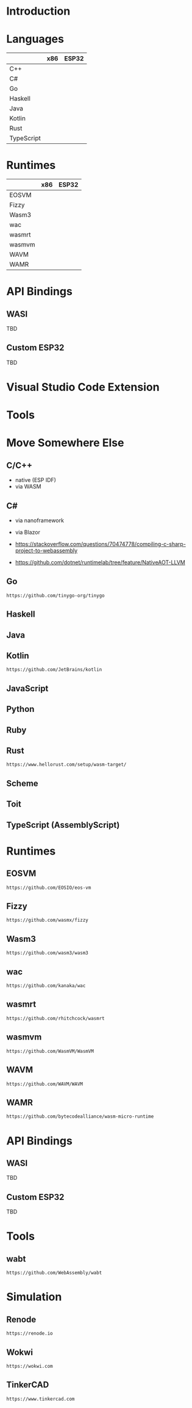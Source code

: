 # Introduction

# Languages

| |x86  |ESP32|
|-|-----|-----|
|C++|||
|C#|||
|Go|||
|Haskell|||
|Java|||
|Kotlin|||
|Rust|||
|TypeScript||

# Runtimes

| |x86  |ESP32|
|-|-----|-----|
|EOSVM|||
|Fizzy|||
|Wasm3|||
|wac|||
|wasmrt|||
|wasmvm|||
|WAVM|||
|WAMR|||

# API Bindings

## WASI

TBD

## Custom ESP32

TBD

# Visual Studio Code Extension

# Tools


# Move Somewhere Else

## C/C++

- native (ESP IDF)
- via WASM

## C#

- via nanoframework

- via Blazor

- https://stackoverflow.com/questions/70474778/compiling-c-sharp-project-to-webassembly
- https://github.com/dotnet/runtimelab/tree/feature/NativeAOT-LLVM

## Go

    https://github.com/tinygo-org/tinygo

## Haskell

## Java

## Kotlin

    https://github.com/JetBrains/kotlin

## JavaScript

## Python

## Ruby

## Rust

    https://www.hellorust.com/setup/wasm-target/

## Scheme

## Toit

## TypeScript (AssemblyScript)


# Runtimes

## EOSVM

    https://github.com/EOSIO/eos-vm

## Fizzy

    https://github.com/wasmx/fizzy

## Wasm3

    https://github.com/wasm3/wasm3

## wac

    https://github.com/kanaka/wac

## wasmrt

    https://github.com/rhitchcock/wasmrt

## wasmvm

    https://github.com/WasmVM/WasmVM

## WAVM

    https://github.com/WAVM/WAVM

## WAMR

    https://github.com/bytecodealliance/wasm-micro-runtime

# API Bindings

## WASI

TBD

## Custom ESP32

TBD

# Tools

## wabt

    https://github.com/WebAssembly/wabt

# Simulation

## Renode

    https://renode.io

## Wokwi

    https://wokwi.com

## TinkerCAD

    https://www.tinkercad.com

